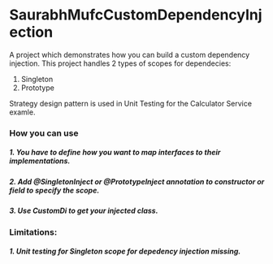 # SaurabhMufcCustomDependencyInjection

A project which demonstrates how you can build a custom dependency injection. 
This project handles 2 types of scopes for dependecies:
1) Singleton
2) Prototype

Strategy design pattern is used in Unit Testing for the Calculator Service examle.

### How you can use

##### 1. You have to define how you want to map interfaces to their implementations.

##### 2. Add **@SingletonInject** or **@PrototypeInject** annotation to constructor or field to specify the scope.

##### 3. Use **CustomDi** to get your injected class.

### Limitations:

##### 1. Unit testing for Singleton scope for depedency injection missing.